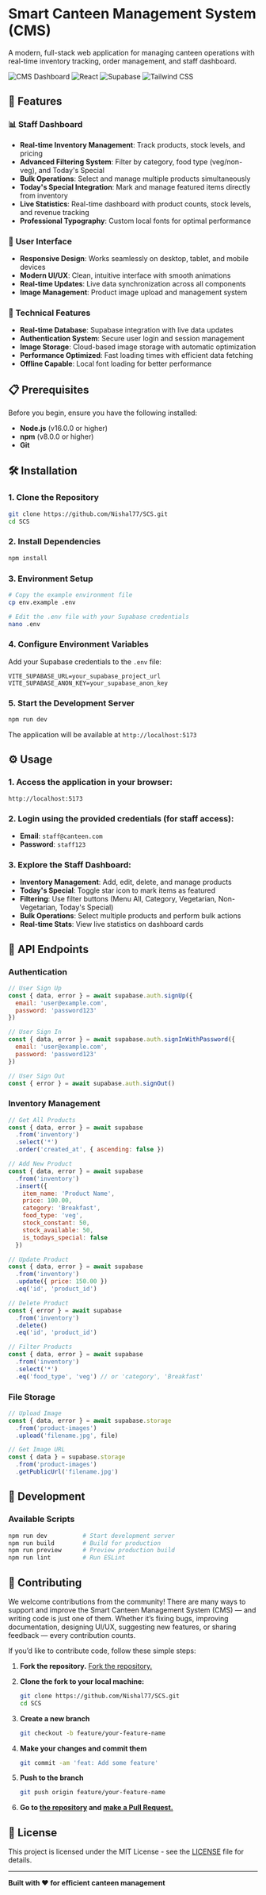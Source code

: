 # Smart Canteen Management System (CMS)

A modern, full-stack web application for managing canteen operations with real-time inventory tracking, order management, and staff dashboard.

![CMS Dashboard](https://img.shields.io/badge/Status-Production%20Ready-brightgreen)
![React](https://img.shields.io/badge/React-18.0+-blue)
![Supabase](https://img.shields.io/badge/Supabase-Database-orange)
![Tailwind CSS](https://img.shields.io/badge/Tailwind%20CSS-Styling-38B2AC)

## 🚀 Features

### 📊 **Staff Dashboard**
- **Real-time Inventory Management**: Track products, stock levels, and pricing
- **Advanced Filtering System**: Filter by category, food type (veg/non-veg), and Today's Special
- **Bulk Operations**: Select and manage multiple products simultaneously
- **Today's Special Integration**: Mark and manage featured items directly from inventory
- **Live Statistics**: Real-time dashboard with product counts, stock levels, and revenue tracking
- **Professional Typography**: Custom local fonts for optimal performance

### 🛒 **User Interface**
- **Responsive Design**: Works seamlessly on desktop, tablet, and mobile devices
- **Modern UI/UX**: Clean, intuitive interface with smooth animations
- **Real-time Updates**: Live data synchronization across all components
- **Image Management**: Product image upload and management system

### 🔧 **Technical Features**
- **Real-time Database**: Supabase integration with live data updates
- **Authentication System**: Secure user login and session management
- **Image Storage**: Cloud-based image storage with automatic optimization
- **Performance Optimized**: Fast loading times with efficient data fetching
- **Offline Capable**: Local font loading for better performance

## 📋 Prerequisites

Before you begin, ensure you have the following installed:
- **Node.js** (v16.0.0 or higher)
- **npm** (v8.0.0 or higher)
- **Git**

## 🛠️ Installation

### 1. Clone the Repository
```bash
git clone https://github.com/Nishal77/SCS.git
cd SCS
```

### 2. Install Dependencies
```bash
npm install
```

### 3. Environment Setup
```bash
# Copy the example environment file
cp env.example .env

# Edit the .env file with your Supabase credentials
nano .env
```

### 4. Configure Environment Variables
Add your Supabase credentials to the `.env` file:
```env
VITE_SUPABASE_URL=your_supabase_project_url
VITE_SUPABASE_ANON_KEY=your_supabase_anon_key
```

### 5. Start the Development Server
```bash
npm run dev
```

The application will be available at `http://localhost:5173`

## ⚙️ Usage

### 1. Access the application in your browser:
```
http://localhost:5173
```

### 2. Login using the provided credentials (for staff access):
- **Email**: `staff@canteen.com`
- **Password**: `staff123`

### 3. Explore the Staff Dashboard:
- **Inventory Management**: Add, edit, delete, and manage products
- **Today's Special**: Toggle star icon to mark items as featured
- **Filtering**: Use filter buttons (Menu All, Category, Vegetarian, Non-Vegetarian, Today's Special)
- **Bulk Operations**: Select multiple products and perform bulk actions
- **Real-time Stats**: View live statistics on dashboard cards

## 🔌 API Endpoints

### Authentication
```javascript
// User Sign Up
const { data, error } = await supabase.auth.signUp({
  email: 'user@example.com',
  password: 'password123'
})

// User Sign In
const { data, error } = await supabase.auth.signInWithPassword({
  email: 'user@example.com',
  password: 'password123'
})

// User Sign Out
const { error } = await supabase.auth.signOut()
```

### Inventory Management
```javascript
// Get All Products
const { data, error } = await supabase
  .from('inventory')
  .select('*')
  .order('created_at', { ascending: false })

// Add New Product
const { data, error } = await supabase
  .from('inventory')
  .insert({
    item_name: 'Product Name',
    price: 100.00,
    category: 'Breakfast',
    food_type: 'veg',
    stock_constant: 50,
    stock_available: 50,
    is_todays_special: false
  })

// Update Product
const { data, error } = await supabase
  .from('inventory')
  .update({ price: 150.00 })
  .eq('id', 'product_id')

// Delete Product
const { error } = await supabase
  .from('inventory')
  .delete()
  .eq('id', 'product_id')

// Filter Products
const { data, error } = await supabase
  .from('inventory')
  .select('*')
  .eq('food_type', 'veg') // or 'category', 'Breakfast'
```

### File Storage
```javascript
// Upload Image
const { data, error } = await supabase.storage
  .from('product-images')
  .upload('filename.jpg', file)

// Get Image URL
const { data } = supabase.storage
  .from('product-images')
  .getPublicUrl('filename.jpg')
```

## 🔧 Development

### Available Scripts
```bash
npm run dev          # Start development server
npm run build        # Build for production
npm run preview      # Preview production build
npm run lint         # Run ESLint
```

## 🤝 Contributing

We welcome contributions from the community! There are many ways to support and improve the Smart Canteen Management System (CMS) — and writing code is just one of them. Whether it’s fixing bugs, improving documentation, designing UI/UX, suggesting new features, or sharing feedback — every contribution counts.

If you’d like to contribute code, follow these simple steps:

1. **Fork the repository.**
   [Fork the repository.](https://github.com/Nishal77/SCS/fork)

2. **Clone the fork to your local machine:**
   ```bash
   git clone https://github.com/Nishal77/SCS.git
   cd SCS
   ```

3. **Create a new branch**
   ```bash
   git checkout -b feature/your-feature-name
   ```

4. **Make your changes and commit them**
   ```bash
   git commit -am 'feat: Add some feature'
   ```

5. **Push to the branch**
   ```bash
   git push origin feature/your-feature-name
   ```

6. **Go to [the repository](https://github.com/Nishal77/SCS) and [make a Pull Request.](https://github.com/Nishal77/SCS/compare)**

## 📝 License

This project is licensed under the MIT License - see the [LICENSE](LICENSE) file for details.

---

**Built with ❤️ for efficient canteen management**

